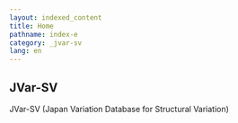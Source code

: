 ```yaml
---
layout: indexed_content
title: Home
pathname: index-e
category: _jvar-sv
lang: en
---
```


## JVar-SV

JVar-SV (Japan Variation Database for Structural Variation)

